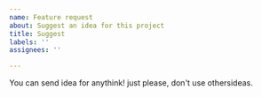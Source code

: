 ```yaml
---
name: Feature request
about: Suggest an idea for this project
title: Suggest
labels: ''
assignees: ''

---
```


You can send idea for anythink! just please, don't use othersideas.
